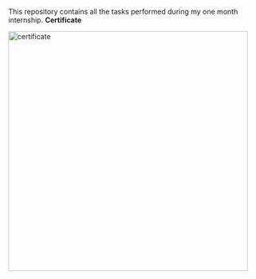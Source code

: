 This repository contains all the tasks performed during my one month internship.
**Certificate**

<img width="480" alt="certificate" src="https://github.com/user-attachments/assets/1bbd52b8-34df-4c2b-88ce-89b63bfe9c1c">

